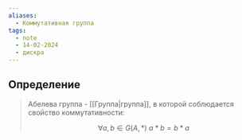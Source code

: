 ```yaml
---
aliases:
  - Коммутативная группа
tags:
  - note
  - 14-02-2024
  - дискра
---
```


## Определение

> Абелева группа - [[Группа|группа]], в которой соблюдается свойство коммутативности:
> 
> $$\forall a,b \in G(A,*) \ a*b = b*a$$